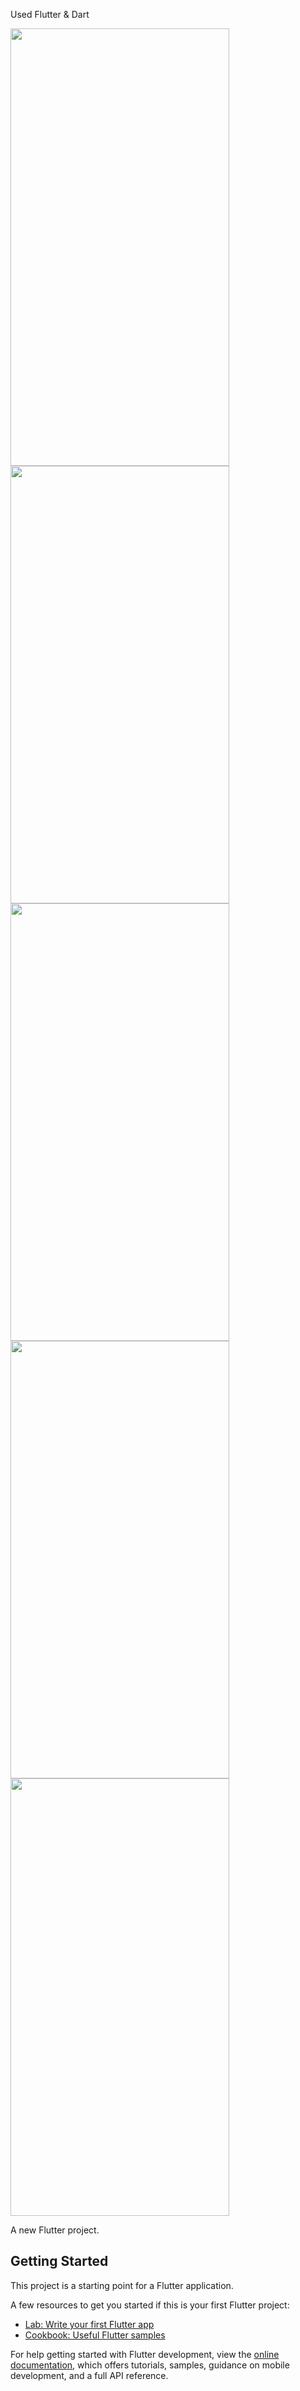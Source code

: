  Used Flutter & Dart

<img src="https://user-images.githubusercontent.com/95686166/225268869-72ef2271-dc04-4037-8e52-c9a7d890fd27.jpg" width="350" height="700">
<img src="https://user-images.githubusercontent.com/95686166/225268889-3c2efbd4-f88d-4914-856a-9b5a1db0863e.jpg" width="350" height="700">
<img src="https://user-images.githubusercontent.com/95686166/225269766-614356e7-8f7f-4dc8-a018-eb1623247cf6.jpg" width="350" height="700">
<img src="https://user-images.githubusercontent.com/95686166/225269770-1fa31460-d204-4da0-9aab-5a088309e0ed.jpg" width="350" height="700">

<img src="https://user-images.githubusercontent.com/95686166/225270696-e59cc72d-ba72-4021-a125-b87d486e4a54.jpg" width="350" height="700">


A new Flutter project.

## Getting Started

This project is a starting point for a Flutter application.

A few resources to get you started if this is your first Flutter project:

- [Lab: Write your first Flutter app](https://docs.flutter.dev/get-started/codelab)
- [Cookbook: Useful Flutter samples](https://docs.flutter.dev/cookbook)

For help getting started with Flutter development, view the
[online documentation](https://docs.flutter.dev/), which offers tutorials,
samples, guidance on mobile development, and a full API reference.


